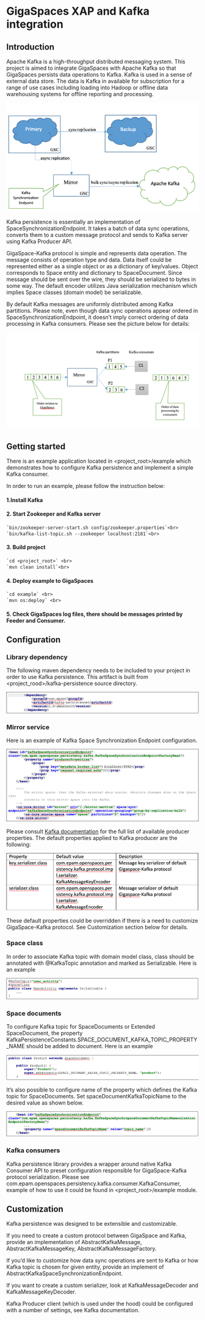 # GigaSpaces XAP and Kafka integration

## Introduction

Apache Kafka is a high-throughput distributed messaging system.
This project is aimed to integrate GigaSpaces with Apache Kafka so that GigaSpaces persists data operations to Kafka. Kafka is used in a sense of external data store. The data is Kafka in available for subscription for a range of use cases including loading into Hadoop or offline data warehousing systems for offline reporting and processing.

![Screenshot](./Pictures/Picture1.png)

Kafka persistence is essentially an implementation of SpaceSynchronizationEndpoint. It takes a batch of data sync operations, converts them to a custom message protocol and sends to Kafka server using Kafka Producer API.

GigaSpace-Kafka protocol is simple and represents data operation. The message consists of operation type and data. Data itself could be represented either as a single object or as a dictionary of key/values. Object corresponds to Space entity and dictionary to SpaceDocument. Since message should be sent over the wire, they should be serialized to bytes in some way. The default encoder utilizes Java serialization mechanism which implies Space classes (domain model) be serializable. 

By default Kafka messages are uniformly distributed among Kafka partitions. Please note, even though data sync operations appear ordered in SpaceSynchronizationEndpoint, it doesn’t imply correct ordering of data processing in Kafka consumers. Please see the picture below for details:


![Screenshot](./Pictures/Picture2.png)

## Getting started

There is an example application located in <project_root>/example which demonstrates how to configure Kafka persistence and implement a simple Kafka consumer.

In order to run an example, please follow the instruction below:

#### 1.Install Kafka <br>
#### 2.	Start Zookeeper and Kafka server <br>
    `bin/zookeeper-server-start.sh config/zookeeper.properties`<br>
    `bin/kafka-list-topic.sh --zookeeper localhost:2181`<br>
#### 3.	Build project <br>
    `cd <project_root>` <br>
    `mvn clean install`<br>
#### 4.	Deploy example to GigaSpaces <br>
    `cd example` <br>
    `mvn os:deploy` <br>
#### 5.	Check GigaSpaces log files, there should be messages printed by Feeder and Consumer.

## Configuration

### Library dependency

The following maven dependency needs to be included to your project in order to use Kafka persistence. This artifact is built from <project_rood>/kafka-persistence source directory.

![Screenshot](./Pictures/Picture3.png)

### Mirror service 

Here is an example of Kafka Space Synchronization Endpoint configuration.

![Screenshot](./Pictures/Picture4.png)

Please consult [Kafka documentation](https://kafka.apache.org/documentation.html#producerconfigs) for the full list of available producer properties.
The default properties applied to Kafka producer are the following:

![Screenshot](./Pictures/Picture5.png)

These default properties could be overridden if there is a need to customize GigaSpace-Kafka protocol. See Customization section below for details.

### Space class

In order to associate Kafka topic with domain model class, class should be annotated with @KafkaTopic annotation and marked as Serializable. Here is an example

![Screenshot](./Pictures/Picture6.png)

### Space documents

To configure Kafka topic for SpaceDocuments or Extended SpaceDocument, the property KafkaPersistenceConstants.SPACE_DOCUMENT_KAFKA_TOPIC_PROPERTY_NAME should be added to document. Here is an example

![Screenshot](./Pictures/Picture7.png)

It’s also possible to configure name of the property which defines the Kafka topic for SpaceDocuments. Set spaceDocumentKafkaTopicName to the desired value as shown below.

![Screenshot](./Pictures/Picture8.png)

### Kafka consumers

Kafka persistence library provides a wrapper around native Kafka Consumer API to preset configuration responsible for GigaSpace-Kafka protocol serialization. Please see com.epam.openspaces.persistency.kafka.consumer.KafkaConsumer, example of how to use it could be found in <project_root>/example module.

## Customization

Kafka persistence was designed to be extensible and customizable. 

If you need to create a custom protocol between GigaSpace and Kafka, provide an implementation of AbstractKafkaMessage, AbstractKafkaMessageKey, AbstractKafkaMessageFactory.

If you’d like to customize how data sync operations are sent to Kafka or how Kafka topic is chosen for given entity, provide an implement of AbstractKafkaSpaceSynchronizationEndpoint.

If you want to create a custom serializer, look at KafkaMessageDecoder and KafkaMessageKeyDecoder.

Kafka Producer client (which is used under the hood) could be configured with a number of settings, see Kafka documentation.

